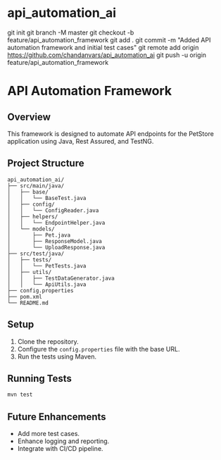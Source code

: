 # api_automation_ai
git init
git branch -M master
git checkout -b feature/api_automation_framework
git add .
git commit -m "Added API automation framework and initial test cases"
git remote add origin https://github.com/chandanvars/api_automation_ai
git push -u origin feature/api_automation_framework

# API Automation Framework

## Overview
This framework is designed to automate API endpoints for the PetStore application using Java, Rest Assured, and TestNG.

## Project Structure
```
api_automation_ai/
├── src/main/java/
│   ├── base/
│   │   └── BaseTest.java
│   ├── config/
│   │   └── ConfigReader.java
│   ├── helpers/
│   │   └── EndpointHelper.java
│   └── models/
│       ├── Pet.java
│       ├── ResponseModel.java
│       └── UploadResponse.java
├── src/test/java/
│   ├── tests/
│   │   └── PetTests.java
│   ├── utils/
│   │   ├── TestDataGenerator.java
│   │   └── ApiUtils.java
├── config.properties
├── pom.xml
└── README.md
```

## Setup
1. Clone the repository.
2. Configure the `config.properties` file with the base URL.
3. Run the tests using Maven.

## Running Tests
```sh
mvn test
```

## Future Enhancements
- Add more test cases.
- Enhance logging and reporting.
- Integrate with CI/CD pipeline.